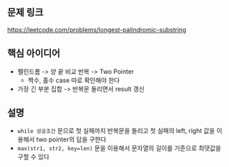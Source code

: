 ## 문제 링크
https://leetcode.com/problems/longest-palindromic-substring

## 핵심 아이디어
- 팰린드롬 -> 양 끝 비교 반복 -> Two Pointer
  - 짝수, 홀수 case 따로 확인해야 한다
- 가장 긴 부분 집합 -> 반복문 돌리면서 result 갱신

## 설명
- `while 성공조건` 문으로 첫 실패까지 반복문을 돌리고 첫 실패의 left, right 값을 이용해서 two pointer의 답을 구한다
- `max(str1, str2, key=len)` 문을 이용해서 문자열의 길이를 기준으로 최댓값을 구할 수 있다